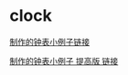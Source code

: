 # clock
[制作的钟表小例子链接](https://xiaoxiaohappy.github.io/clock/clock.html)  

[制作的钟表小例子 提高版 链接](https://xiaoxiaohappy.github.io/clock/clock_enhance.html)
